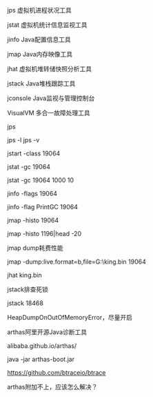 jps 虚拟机进程状况工具

jstat 虚拟机统计信息监视工具

jinfo Java配置信息工具

jmap Java内存映像工具

jhat 虚拟机堆转储快照分析工具

jstack Java堆栈跟踪工具

jconsole Java监视与管理控制台

VisualVM 多合一故障处理工具



jps 

jps -l           jps -v



jstart -class 19064

jstat -gc 19064

jstat -gc 19064 1000 10



jinfo -flags 19064

jinfo -flag PrintGC 19064



jmap -histo 19064

jmap -histo 1196|head -20

jmap dump耗费性能

jmap -dump:live.format=b,file=G:\king.bin 19064



jhat king.bin



jstack排查死锁

jstack 18468



HeapDumpOnOutOfMemoryError，尽量开启



arthas阿里开源Java诊断工具

alibaba.github.io/arthas/

java -jar arthas-boot.jar

https://github.com/btraceio/btrace

arthas附加不上，应该怎么解决？